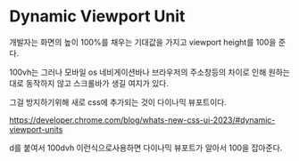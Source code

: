 # Dynamic Viewport Unit

개발자는 화면의 높이 100%를 채우는 기대값을 가지고 viewport height를 100을 준다.

100vh는 그러나 모바일 os 네비게이션바나 브라우저의 주소창등의 차이로 인해 원하는대로 동작하지 않고 스크롤바가 생길 여지가 있다.

그걸 방지하기위해 새로 css에 추가되는 것이 다이나믹 뷰포트이다.

https://developer.chrome.com/blog/whats-new-css-ui-2023/#dynamic-viewport-units

d를 붙여서 100dvh 이런식으로사용하면 다이나믹 뷰포트가 알아서 100을 잡아준다.
